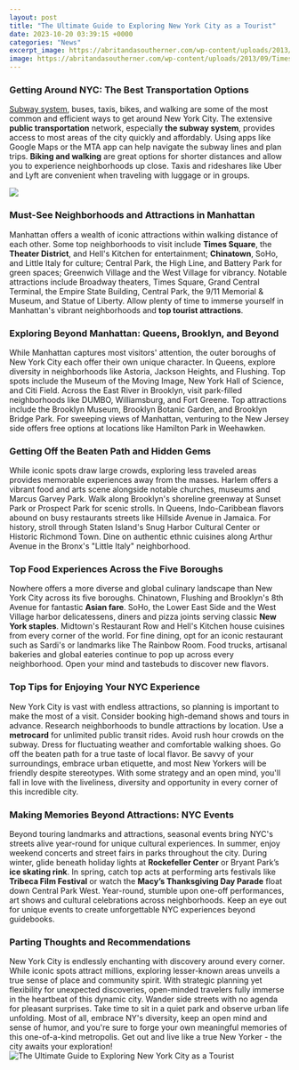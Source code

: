 ```yaml
---
layout: post
title: "The Ultimate Guide to Exploring New York City as a Tourist"
date: 2023-10-20 03:39:15 +0000
categories: "News"
excerpt_image: https://abritandasoutherner.com/wp-content/uploads/2013/09/Times-Square.jpg
image: https://abritandasoutherner.com/wp-content/uploads/2013/09/Times-Square.jpg
---
```


### Getting Around NYC: The Best Transportation Options 
[Subway system](https://logurl.github.io/2024-01-08-u8d6b-u5c14-u8f9b-u57fa-u4e0e-u5854-u6797-u5317-u6b27-u5927-u56fd-u82ac-u5170-u4e0e-u5c0f-u56fd-u72/), buses, taxis, bikes, and walking are some of the most common and efficient ways to get around New York City. The extensive **public transportation** network, especially **the subway system**, provides access to most areas of the city quickly and affordably. Using apps like Google Maps or the MTA app can help navigate the subway lines and plan trips. **Biking and walking** are great options for shorter distances and allow you to experience neighborhoods up close. Taxis and rideshares like Uber and Lyft are convenient when traveling with luggage or in groups.  

![](https://www.savoredjourneys.com/wp-content/uploads/2016/07/manhattan-essential-guide.jpg)
### Must-See Neighborhoods and Attractions in Manhattan
Manhattan offers a wealth of iconic attractions within walking distance of each other. Some top neighborhoods to visit include **Times Square**, the **Theater District**, and Hell's Kitchen for entertainment; **Chinatown**, SoHo, and Little Italy for culture; Central Park, the High Line, and Battery Park for green spaces; Greenwich Village and the West Village for vibrancy. Notable attractions include Broadway theaters, Times Square, Grand Central Terminal, the Empire State Building, Central Park, the 9/11 Memorial & Museum, and Statue of Liberty. Allow plenty of time to immerse yourself in Manhattan's vibrant neighborhoods and **top tourist attractions**.
### Exploring Beyond Manhattan: Queens, Brooklyn, and Beyond
While Manhattan captures most visitors' attention, the outer boroughs of New York City each offer their own unique character. In Queens, explore diversity in neighborhoods like Astoria, Jackson Heights, and Flushing. Top spots include the Museum of the Moving Image, New York Hall of Science, and Citi Field. Across the East River in Brooklyn, visit park-filled neighborhoods like DUMBO, Williamsburg, and Fort Greene. Top attractions include the Brooklyn Museum, Brooklyn Botanic Garden, and Brooklyn Bridge Park. For sweeping views of Manhattan, venturing to the New Jersey side offers free options at locations like Hamilton Park in Weehawken.
### Getting Off the Beaten Path and Hidden Gems  
While iconic spots draw large crowds, exploring less traveled areas provides memorable experiences away from the masses. Harlem offers a vibrant food and arts scene alongside notable churches, museums and Marcus Garvey Park. Walk along Brooklyn's shoreline greenway at Sunset Park or Prospect Park for scenic strolls. In Queens, Indo-Caribbean flavors abound on busy restaurants streets like Hillside Avenue in Jamaica. For history, stroll through Staten Island's Snug Harbor Cultural Center or Historic Richmond Town. Dine on authentic ethnic cuisines along Arthur Avenue in the Bronx's "Little Italy" neighborhood.
### Top Food Experiences Across the Five Boroughs
Nowhere offers a more diverse and global culinary landscape than New York City across its five boroughs. Chinatown, Flushing and Brooklyn's 8th Avenue for fantastic **Asian fare**. SoHo, the Lower East Side and the West Village harbor delicatessens, diners and pizza joints serving classic **New York staples**. Midtown's Restaurant Row and Hell's Kitchen house cuisines from every corner of the world. For fine dining, opt for an iconic restaurant such as Sardi's or landmarks like The Rainbow Room. Food trucks, artisanal bakeries and global eateries continue to pop up across every neighborhood. Open your mind and tastebuds to discover new flavors. 
### Top Tips for Enjoying Your NYC Experience
New York City is vast with endless attractions, so planning is important to make the most of a visit. Consider booking high-demand shows and tours in advance. Research neighborhoods to bundle attractions by location. Use a **metrocard** for unlimited public transit rides. Avoid rush hour crowds on the subway. Dress for fluctuating weather and comfortable walking shoes. Go off the beaten path for a true taste of local flavor. Be savvy of your surroundings, embrace urban etiquette, and most New Yorkers will be friendly despite stereotypes. With some strategy and an open mind, you'll fall in love with the liveliness, diversity and opportunity in every corner of this incredible city.
### Making Memories Beyond Attractions: NYC Events
Beyond touring landmarks and attractions, seasonal events bring NYC's streets alive year-round for unique cultural experiences. In summer, enjoy weekend concerts and street fairs in parks throughout the city. During winter, glide beneath holiday lights at **Rockefeller Center** or Bryant Park’s **ice skating rink**. In spring, catch top acts at performing arts festivals like **Tribeca Film Festival** or watch the **Macy’s Thanksgiving Day Parade** float down Central Park West. Year-round, stumble upon one-off performances, art shows and cultural celebrations across neighborhoods. Keep an eye out for unique events to create unforgettable NYC experiences beyond guidebooks.
### Parting Thoughts and Recommendations
New York City is endlessly enchanting with discovery around every corner. While iconic spots attract millions, exploring lesser-known areas unveils a true sense of place and community spirit. With strategic planning yet flexibility for unexpected discoveries, open-minded travelers fully immerse in the heartbeat of this dynamic city. Wander side streets with no agenda for pleasant surprises. Take time to sit in a quiet park and observe urban life unfolding. Most of all, embrace NY's diversity, keep an open mind and sense of humor, and you're sure to forge your own meaningful memories of this one-of-a-kind metropolis. Get out and live like a true New Yorker - the city awaits your exploration!
![The Ultimate Guide to Exploring New York City as a Tourist](https://abritandasoutherner.com/wp-content/uploads/2013/09/Times-Square.jpg)